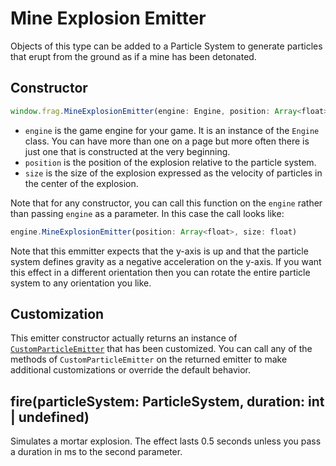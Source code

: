 # Mine Explosion Emitter

Objects of this type can be added to a Particle System to generate
particles that erupt from the ground as if a mine has been detonated.

## Constructor
```javascript
window.frag.MineExplosionEmitter(engine: Engine, position: Array<float>, size: float)

```

* `engine` is the game engine for your game. It is an instance of the `Engine` class. You can 
  have more than one on a page but more often there is just one that is constructed at the 
  very beginning.
* `position` is the position of the explosion relative to the particle system.
* `size` is the size of the explosion expressed as the velocity of particles in the center of the explosion.

Note that for any constructor, you can call this function on the `engine` rather than passing
`engine` as a parameter. In this case the call looks like:

```javascript
engine.MineExplosionEmitter(position: Array<float>, size: float)
```

Note that this emmitter expects that the y-axis is up and that the particle system
defines gravity as a negative acceleration on the y-axis. If you want this effect
in a different orientation then you can rotate the entire particle system to any
orientation you like.

## Customization
This emitter constructor actually returns an instance of [`CustomParticleEmitter`](custom-particle-emitter.md)
that has been customized. You can call any of the methods of `CustomParticleEmitter` 
on the returned emitter to make additional customizations or override the default
behavior.

## fire(particleSystem: ParticleSystem, duration: int | undefined)
Simulates a mortar explosion. The effect lasts 0.5 seconds unless you pass a duration 
in ms to the second parameter.

